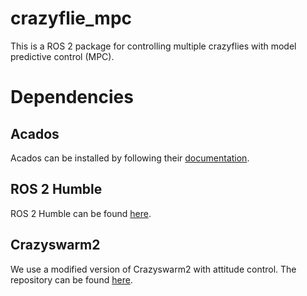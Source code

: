 # crazyflie_mpc
This is a ROS 2 package for controlling multiple crazyflies with model predictive control (MPC).

# Dependencies
## Acados 
Acados can be installed by following their [documentation](https://docs.acados.org/installation/index.html).

## ROS 2 Humble
ROS 2 Humble can be found [here](https://docs.ros.org/en/humble/Installation.html).

## Crazyswarm2 
We use a modified version of Crazyswarm2 with attitude control. The repository can be found [here](https://github.com/llanesc/crazyswarm2/tree/sitl).
